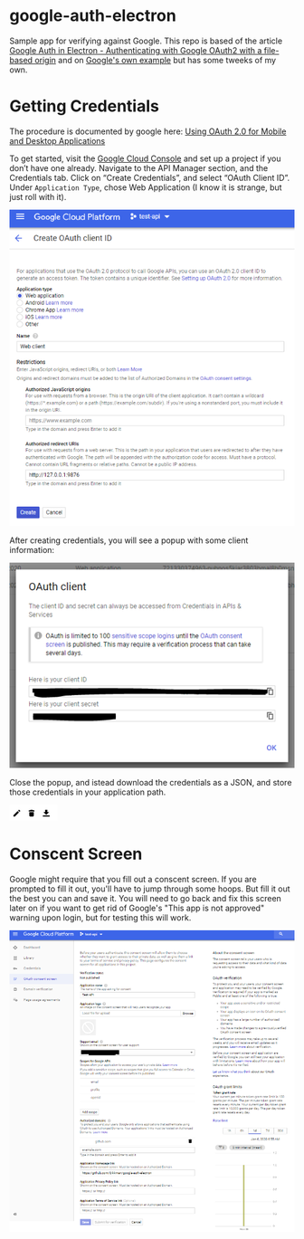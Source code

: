 # google-auth-electron
Sample app for verifying against Google. This repo is based of the article [Google Auth in Electron - Authenticating with Google OAuth2 with a file-based origin](https://blog.ecliptic.io/google-auth-in-electron-a47b773940ae) and on [Google's own example](https://developers.google.com/sheets/api/quickstart/nodejs) but has some tweeks of my own.

# Getting Credentials
The procedure is documented by google here: [Using OAuth 2.0 for Mobile and Desktop Applications](https://developers.google.com/identity/protocols/OAuth2InstalledApp)

To get started, visit the [Google Cloud Console](https://console.cloud.google.com/) and set up a project if you don’t have one already. Navigate to the API Manager section, and the Credentials tab. Click on “Create Credentials”, and select “OAuth Client ID”. Under `Application Type`, chose Web Application (I know it is strange, but just roll with it).

![Credentials Image](img/credentials-screen.png)

After creating credentials, you will see a popup with some client information:

![Oauth Client Image](img/oauth-popup.png)

Close the popup, and istead download the credentials as a JSON, and store those credentials in your application path.

![Download icons](img/download-icons.png)

# Conscent Screen
Google might require that you fill out a conscent screen. If you are prompted to fill it out, you'll have to jump through some hoops. But fill it out the best you can and save it. You will need to go back and fix this screen later on if you want to get rid of Google's "This app is not approved" warning upon login, but for testing this will work.

![Consent Screen](img/consent-screen.png)